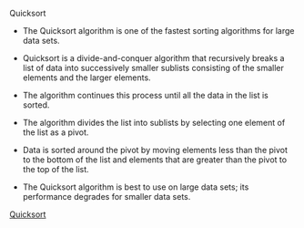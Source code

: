 Quicksort

- The Quicksort algorithm is one of the fastest sorting algorithms for large data sets.

- Quicksort is a divide-and-conquer algorithm that recursively breaks a list of data into successively smaller sublists consisting of the smaller elements and the larger elements.

- The algorithm continues this process until all the data in the list is sorted.

- The algorithm divides the list into sublists by selecting one element of the list as a pivot.

- Data is sorted around the pivot by moving elements less than the pivot to the bottom
of the list and elements that are greater than the pivot to the top of the list.

- The Quicksort algorithm is best to use on large data sets; its performance degrades for smaller data sets.

[Quicksort](https://preview.ibb.co/jU2uBF/quck_sort.png)
